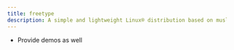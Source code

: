 ```yaml
---
title: freetype
description: A simple and lightweight Linux® distribution based on musl libc and toybox
---
```


- Provide demos as well
